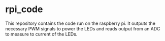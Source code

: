 # rpi_code
This repository contains the code run on the raspberry pi. It outputs the necessary PWM signals to power the LEDs and reads output from an ADC to measure to current of the LEDs.

